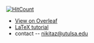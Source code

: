 [![HitCount](http://hits.dwyl.io/nikitazdvijkov/ece-report-template.svg)](http://hits.dwyl.io/nikitazdvijkov/ece-report-template)

* [View on Overleaf](https://www.overleaf.com/read/fdvsgyjvppyb)
* [LaTeX tutorial](https://www.youtube.com/watch?v=SoDv0qhyysQ&list=PL1D4EAB31D3EBC449)
* contact -- nikitaz@utulsa.edu
